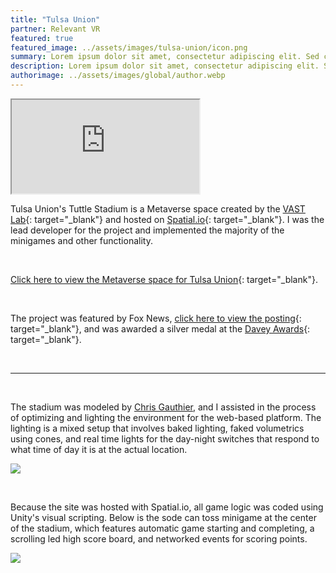 ```yaml
---
title: "Tulsa Union"
partner: Relevant VR
featured: true
featured_image: ../assets/images/tulsa-union/icon.png
summary: Lorem ipsum dolor sit amet, consectetur adipiscing elit. Sed cursus, odio nec venenatis lacinia, lacus lectus varius nisi, in tristique mi purus ut libero.
description: Lorem ipsum dolor sit amet, consectetur adipiscing elit. Sed cursus, odio nec venenatis lacinia, lacus lectus varius nisi, in tristique mi purus ut libero. Vestibulum vel convallis felis. Ut finibus lorem vestibulum lobortis rhoncus.
authorimage: ../assets/images/global/author.webp
---
```


<iframe class="full aspect16-9" src="https://www.youtube.com/embed/sDWqWFVe_N8?autoplay=1&mute=1&loop=1&list=PLRNKKzTiLuHR3Q5TOn7e0LvNBLOGiivCd" allowfullscreen></iframe>

Tulsa Union's Tuttle Stadium is a Metaverse space created by the [VAST Lab]({{site.url}}/vast-lab/){: target="_blank"} and hosted on [Spatial.io](https://www.spatial.io/){: target="_blank"}. I was the lead developer for the project and implemented the majority of the minigames and other functionality. 

<br>

[Click here to view the Metaverse space for Tulsa Union](https://www.spatial.io/s/Tulsa-Unions-Tuttle-Stadium-64bac1f432b4ffa68becfcc9?share=6279006230809640245){: target="_blank"}.

<br>

The project was featured by Fox News, [click here to view the posting](https://www.fox23.com/news/union-hs-partners-with-university-of-texas-combines-football-and-the-metaverse/article_439dec42-4dd5-11ee-bcc3-236144879db4.html){: target="_blank"}, and was awarded a silver medal at the [Davey Awards](https://daveyawards.com/winners-area/gallery/list/?search=relevantvr&event=1066&award=2){: target="_blank"}.

<br>
<hr>
<br>

The stadium was modeled by [Chris Gauthier](https://www.artstation.com/chrisgauthier), and I assisted in the process of optimizing and lighting the environment for the web-based platform. The lighting is a mixed setup that involves baked lighting, faked volumetrics using cones, and real time lights for the day-night switches that respond to what time of day it is at the actual location.

![](stadium-environment.png)

<br>

Because the site was hosted with Spatial.io, all game logic was coded using Unity's visual scripting. Below is the sode can toss minigame at the center of the stadium, which features automatic game starting and completing, a scrolling led high score board, and networked events for scoring points.

![](game-manager-script.png)
